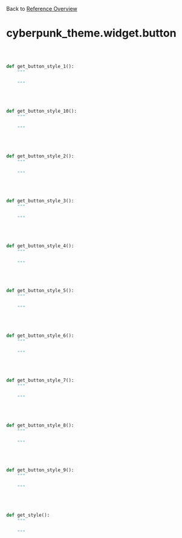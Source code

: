
Back to [Reference Overview](https://github.com/pyrustic/cyberpunk-theme/blob/master/docs/reference/README.md)

# cyberpunk\_theme.widget.button



<br>


```python

def get_button_style_1():
    """
    
    """

```

<br>

```python

def get_button_style_10():
    """
    
    """

```

<br>

```python

def get_button_style_2():
    """
    
    """

```

<br>

```python

def get_button_style_3():
    """
    
    """

```

<br>

```python

def get_button_style_4():
    """
    
    """

```

<br>

```python

def get_button_style_5():
    """
    
    """

```

<br>

```python

def get_button_style_6():
    """
    
    """

```

<br>

```python

def get_button_style_7():
    """
    
    """

```

<br>

```python

def get_button_style_8():
    """
    
    """

```

<br>

```python

def get_button_style_9():
    """
    
    """

```

<br>

```python

def get_style():
    """
    
    """

```

